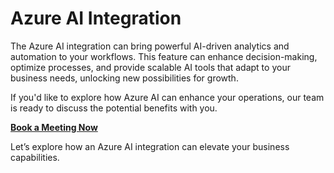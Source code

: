 # Azure AI Integration

The Azure AI integration can bring powerful AI-driven analytics and automation to your workflows. This feature can enhance decision-making, optimize processes, and provide scalable AI tools that adapt to your business needs, unlocking new possibilities for growth.

If you'd like to explore how Azure AI can enhance your operations, our team is ready to discuss the potential benefits with you.

[**Book a Meeting Now**](https://outlook.office365.com/book/SupportConsultingonlinemeeting@flinker.app/)

Let’s explore how an Azure AI integration can elevate your business capabilities.


<br><br><br><br><br><br><br><br><br><br><br><br><br><br><br><br><br><br><br><br><br><br><br><br>

